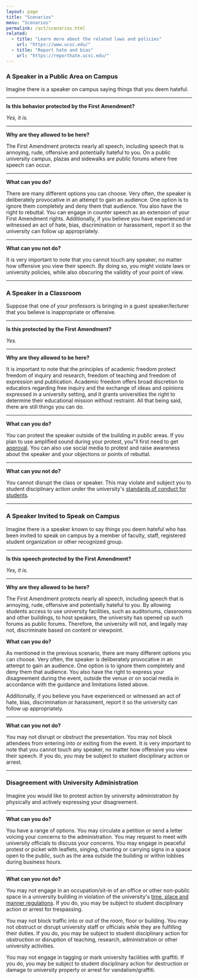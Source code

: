 ```yaml
---
layout: page
title: "Scenarios"
menu: "Scenarios"
permalink: /act/scenarios.html
related:
  - title: "Learn more about the related laws and policies"
    url: "https://www.ucsc.edu/"
  - title: "Report hate and bias"
    url: "https://reporthate.ucsc.edu/"
---
```


### A Speaker in a Public Area on Campus

Imagine there is a speaker on campus saying things that you deem hateful. 

---

**Is this behavior protected by the First Amendment?**

*Yes, it is.*

---

**Why are they allowed to be here?**

The First Amendment protects nearly all speech, including speech that is annoying, rude, offensive and potentially hateful to you. On a public university campus, plazas and sidewalks are public forums where free speech can occur.

---

**What can you do?**

There are many different options you can choose. Very often, the speaker is deliberately provocative in an attempt to gain an audience. One option is to ignore them completely and deny them that audience. You also have the right to rebuttal. You can engage in counter speech as an extension of your First Amendment rights. Additionally, if you believe you have experienced or witnessed an act of hate, bias, discrimination or harassment, report it so the university can follow up appropriately.

---

**What can you not do?**

It is very important to note that you cannot touch any speaker, no matter how offensive you view their speech. By doing so, you might violate laws or university policies, while also obscuring the validity of your point of view.

***

### A Speaker in a Classroom

Suppose that one of your professors is bringing in a guest speaker/lecturer that you believe is inappropriate or offensive. 

---

**Is this protected by the First Amendment?**

*Yes.*

---

**Why are they allowed to be here?**

It is important to note that the principles of academic freedom protect freedom of inquiry and research, freedom of teaching and freedom of expression and publication. Academic freedom offers broad discretion to educators regarding free inquiry and the exchange of ideas and opinions expressed in a university setting, and it grants universities the right to determine their educational mission without restraint. All that being said, there are still things you can do.

---

**What can you do?**

You can protest the speaker outside of the building in public areas. If you plan to use amplified sound during your protest, you"ll first need to get [approval](https://someca.ucsc.edu/resources/protocols.html#amplified-sound). You can also use social media to protest and raise awareness about the speaker and your objections or points of rebuttal.

---

**What can you not do?**

You cannot disrupt the class or speaker. This may violate and subject you to student disciplinary action under the university's [standards of conduct for students](http://policy.ucop.edu/doc/2710530/PACAOS-100).

---

### A Speaker Invited to Speak on Campus

Imagine there is a speaker known to say things you deem hateful who has been invited to speak on campus by a member of faculty, staff, registered student organization or other recognized group.

---

**Is this speech protected by the First Amendment?**

*Yes, it is.*

---

**Why are they allowed to be here?**

The First Amendment protects nearly all speech, including speech that is annoying, rude, offensive and potentially hateful to you. By allowing students access to use university facilities, such as auditoriums, classrooms and other buildings, to host speakers, the university has opened up such forums as public forums. Therefore, the university will not, and legally may not, discriminate based on content or viewpoint.

**What can you do?**

As mentioned in the previous scenario, there are many different options you can choose. Very often, the speaker is deliberately provocative in an attempt to gain an audience. One option is to ignore them completely and deny them that audience. You also have the right to express your disagreement during the event, outside the venue or on social media in accordance with the guidance and limitations listed above. 

Additionally, if you believe you have experienced or witnessed an act of hate, bias, discrimination or harassment, report it so the university can follow up appropriately.

---

**What can you not do?**

You may not disrupt or obstruct the presentation. You may not block attendees from entering into or exiting from the event. It is very important to note that you cannot touch any speaker, no matter how offensive you view their speech. If you do, you may be subject to student disciplinary action or arrest.

---

### Disagreement with University Administration

Imagine you would like to protest action by university administration by physically and actively expressing your disagreement.

---

**What can you do?**

You have a range of options. You may circulate a petition or send a letter voicing your concerns to the administration. You may request to meet with university officials to discuss your concerns. You may engage in peaceful protest or picket with leaflets, singing, chanting or carrying signs in a space open to the public, such as the area outside the building or within lobbies during business hours.

---

**What can you not do?**

You may not engage in an occupation/sit-in of an office or other non-public space in a university building in violation of the university's [time, place and manner regulations](https://deanofstudents.ucsc.edu/student-conduct/student-handbook/30.00.pdf). If you do, you may be subject to student disciplinary action or arrest for trespassing.

You may not block traffic into or out of the room, floor or building. You may not obstruct or disrupt university staff or officials while they are fulfilling their duties. If you do, you may be subject to student disciplinary action for obstruction or disruption of teaching, research, administration or other university activities.

You may not engage in tagging or mark university facilities with graffiti. If you do, you may be subject to student disciplinary action for destruction or damage to university property or arrest for vandalism/graffiti.






